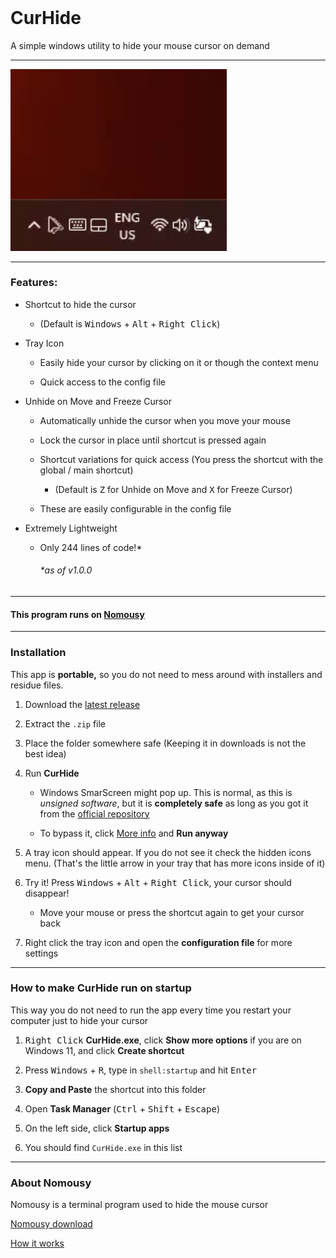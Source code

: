 <img title="" src="file:///C:/Users/itslu/Desktop/Hub/Code/Python/Apps/CurHide/cursor-hide/source/icon1.png" alt="" width="120" data-align="inline">

# CurHide

A simple windows utility to hide your mouse cursor on demand

---

<img title="" src="media/demo.gif" alt="" width="346" data-align="inline">

---

### Features:

- Shortcut to hide the cursor
  
  - (Default is <kbd>Windows</kbd> + <kbd>Alt</kbd> + <kbd>Right Click</kbd>)

- Tray Icon
  
  - Easily hide your cursor by clicking on it or though the context menu
  
  - Quick access to the config file

- Unhide on Move and Freeze Cursor
  
  - Automatically unhide the cursor when you move your mouse
  
  - Lock the cursor in place until shortcut is pressed again
  
  - Shortcut variations for quick access (You press the shortcut with the global / main shortcut)
    
    - (Default is <kbd>Z</kbd> for Unhide on Move and <kbd>X</kbd> for Freeze Cursor)
  
  - These are easily configurable in the config file

- Extremely Lightweight
  
  - Only 244 lines of code!*
    
    ###### *as of v1.0.0

---

#### This program runs on [Nomousy](#about-nomousy)

---

### Installation

This app is **portable,** so you do not need to mess around with installers and residue files.

1. Download the [latest release](https://github.com/FractalScripts/cursor-hide/releases)

2. Extract the `.zip` file

3. Place the folder somewhere safe (Keeping it in downloads is not the best idea)

4. Run **CurHide**
   
   - Windows SmarScreen might pop up. This is normal, as this is *unsigned software*, but it is **completely safe** as long as you got it from the [official repository](https://github.com/FractalScripts/cursor-hide)
   
   - To bypass it, click <u>More info</u> and **Run anyway**

5. A tray icon should appear. If you do not see it check the hidden icons menu. (That's the little arrow in your tray that has more icons inside of it)

6. Try it! Press <kbd>Windows</kbd> + <kbd>Alt</kbd> + <kbd>Right Click</kbd>, your cursor should disappear!
   
   - Move your mouse or press the shortcut again to get your cursor back

7. Right click the tray icon and open the **configuration file** for more settings

---

### How to make CurHide run on startup

This way you do not need to run the app every time you restart your computer just to hide your cursor

1. <kbd>Right Click</kbd> **CurHide.exe**, click **Show more options** if you are on Windows 11, and click **Create shortcut**

2. Press <kbd>Windows</kbd> + <kbd>R</kbd>, type in `shell:startup` and hit <kbd>Enter</kbd>

3. **Copy and Paste** the shortcut into this folder

4. Open **Task Manager** (<kbd>Ctrl</kbd> + <kbd>Shift</kbd> + <kbd>Escape</kbd>)

5. On the left side, click **Startup apps**

6. You should find `CurHide.exe` in this list

---

### About Nomousy

Nomousy is a terminal program used to hide the mouse cursor

[Nomousy download](https://www.sindenwiki.org/wiki/Nomousy)

[How it works](https://www.autohotkey.com/board/topic/2083-nomousy-disablehide-your-mouse-pointer-cmd/)
